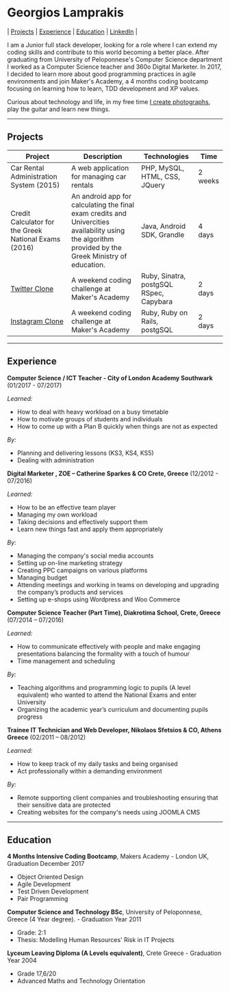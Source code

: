 # Georgios Lamprakis

| [Projects](#projects) | [Experience](#experience) | [Education](#education) | [LinkedIn](https://www.linkedin.com/in/georgelamprakis/) |


I am a Junior full stack developer, looking for a role where I can extend my coding skills and contribute to this world becoming a better place. After graduating from University of Peloponnese's Computer Science department I worked as a Computer Science teacher and 360o Digital Marketer. 
In 2017, I decided to learn more about good programming practices in agile environments and join Maker's Academy, a 4 months coding bootcamp focusing on learning how to learn, TDD development and XP values.

Curious about technology and life, in my free time [I create photographs](https://www.flickr.com/photos/mormolis/albums/), play the guitar and learn new things.
   
***

## Projects

| Project | Description | Technologies | Time |
|--------|--------|--------|--------|
|Car Rental Administration System (2015)| A web application for managing car rentals | PHP, MySQL, HTML, CSS, JQuery| 2 weeks |
|Credit Calculator for the Greek National Exams (2016) |  An android app for calculating the final exam credits and Univercities availability using the algorithm provided by the Greek Ministry of education. | Java, Android SDK, Grandle | 4 days |
| [Twitter Clone](https://github.com/mormolis/chitter-challenge) | A weekend coding challenge at Maker's Academy | Ruby, Sinatra, postgSQL RSpec, Capybara| 2 days |
| [Instagram Clone](https://github.com/mormolis/instagram-challenge) | A weekend coding challenge at Maker's Academy | Ruby, Ruby on Rails, postgSQL| 2 days |

***
## Experience


**Computer Science / ICT Teacher - City of London Academy Southwark** (01/2017 - 07/2017)

*Learned:*

 - How to deal with heavy workload on a busy timetable
 - How to motivate groups of students and individuals
 - How to come up with a Plan B quickly when things are not as expected

*By:*

 - Planning and delivering lessons (KS3, KS4, KS5)
 - Dealing with administration




**Digital Marketer , ZOE – Catherine Sparkes & CO Crete, Greece** (12/2012 - 07/2016)


*Learned:*

 - How to be an effective team player 
 - Managing my own workload
 - Taking decisions and effectively support them
 - Learn new things fast and apply them appropriately


*By:*

 - Managing the company's social media accounts
 - Setting up on-line marketing strategy
 - Creating PPC campaigns on various platforms
 - Managing budget 
 - Attending meetings and working in teams on developing and
upgrading the company’s products and services
 - Setting up e-shops using Wordpress and Woo Commerce


**Computer Science Teacher (Part Time), Diakrotima School, Crete, Greece** (07/2014 – 07/2016)

*Learned:*

 - How to communicate effectively with people and make engaging
presentations balancing the formality with a touch of humour
 - Time management and scheduling

*By:*

 - Teaching algorithms and programming logic to pupils (A level equivalent) who
wanted to attend the National Exams and enter University
 - Organizing the academic year’s curriculum and documenting pupils progress



 
**Trainee IT Technician and Web Developer, Nikolaos Sfetsios & CO, Athens
Greece** (02/2011 – 08/2012)

*Learned:*

 - How to keep track of my daily tasks and being organised
 - Act professionally within a demanding environment

*By:*

 - Remote supporting client companies and troubleshooting ensuring that their
sensitive data are protected
 - Creating websites for the company's needs using JOOMLA CMS

***

## Education
**4 Months Intensive Coding Bootcamp**, Makers Academy - London UK,  Graduation December 2017
 - Object Oriented Design
 - Agile Development
 - Test Driven Development
 - Pair Programming 

**Computer Science and Technology BSc**, University of Peloponnese, Greece
(4 Year degree).  - Graduation Year 2011

 - Grade: 2:1
 - Thesis: Modelling Human Resources' Risk in IT Projects  

**Lyceum Leaving Diploma  (A Levels equivalent)**,   Crete Greece - Graduation Year 2004

 - Grade 17,6/20
 -  Advanced Maths and Technology Orientation




